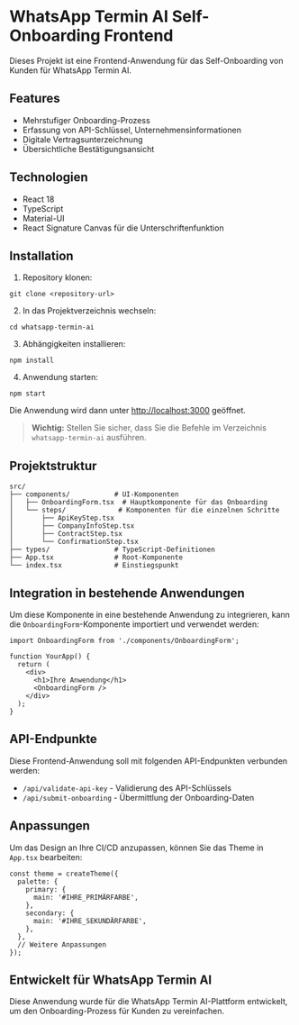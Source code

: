 # WhatsApp Termin AI Self-Onboarding Frontend

Dieses Projekt ist eine Frontend-Anwendung für das Self-Onboarding von Kunden für WhatsApp Termin AI.

## Features

- Mehrstufiger Onboarding-Prozess
- Erfassung von API-Schlüssel, Unternehmensinformationen
- Digitale Vertragsunterzeichnung
- Übersichtliche Bestätigungsansicht

## Technologien

- React 18
- TypeScript
- Material-UI
- React Signature Canvas für die Unterschriftenfunktion

## Installation

1. Repository klonen:
```
git clone <repository-url>
```

2. In das Projektverzeichnis wechseln:
```
cd whatsapp-termin-ai
```

3. Abhängigkeiten installieren:
```
npm install
```

4. Anwendung starten:
```
npm start
```

Die Anwendung wird dann unter [http://localhost:3000](http://localhost:3000) geöffnet.

> **Wichtig:** Stellen Sie sicher, dass Sie die Befehle im Verzeichnis `whatsapp-termin-ai` ausführen.

## Projektstruktur

```
src/
├── components/           # UI-Komponenten
│   ├── OnboardingForm.tsx  # Hauptkomponente für das Onboarding
│   └── steps/             # Komponenten für die einzelnen Schritte
│       ├── ApiKeyStep.tsx
│       ├── CompanyInfoStep.tsx
│       ├── ContractStep.tsx
│       └── ConfirmationStep.tsx
├── types/                # TypeScript-Definitionen
├── App.tsx               # Root-Komponente
└── index.tsx             # Einstiegspunkt
```

## Integration in bestehende Anwendungen

Um diese Komponente in eine bestehende Anwendung zu integrieren, kann die `OnboardingForm`-Komponente importiert und verwendet werden:

```tsx
import OnboardingForm from './components/OnboardingForm';

function YourApp() {
  return (
    <div>
      <h1>Ihre Anwendung</h1>
      <OnboardingForm />
    </div>
  );
}
```

## API-Endpunkte

Diese Frontend-Anwendung soll mit folgenden API-Endpunkten verbunden werden:

- `/api/validate-api-key` - Validierung des API-Schlüssels
- `/api/submit-onboarding` - Übermittlung der Onboarding-Daten

## Anpassungen

Um das Design an Ihre CI/CD anzupassen, können Sie das Theme in `App.tsx` bearbeiten:

```tsx
const theme = createTheme({
  palette: {
    primary: {
      main: '#IHRE_PRIMÄRFARBE',
    },
    secondary: {
      main: '#IHRE_SEKUNDÄRFARBE',
    },
  },
  // Weitere Anpassungen
});
```

## Entwickelt für WhatsApp Termin AI

Diese Anwendung wurde für die WhatsApp Termin AI-Plattform entwickelt, um den Onboarding-Prozess für Kunden zu vereinfachen.
